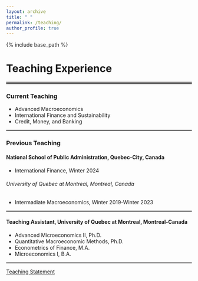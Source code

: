 ```yaml
---
layout: archive
title: " "
permalink: /teaching/
author_profile: true
---
```


{% include base_path %}
# Teaching Experience
<hr style="border-top: 5px solid #8c8b8b; width:100%;">

### Current Teaching
* Advanced Macroeconomics
* International Finance and Sustainability
* Credit, Money, and Banking

<hr style="border-top: 2px solid #8c8b8b; width:100%;">

### Previous Teaching
#### National School of Public Administration, Quebec-City, Canada
* International Finance, Winter 2024

###### University of Quebec at Montreal, Montreal, Canada
* Intermadiate Macroeconomics, Winter 2019-Winter 2023 

<hr style="border-top: 2px solid #8c8b8b; width:100%;">

#### Teaching Assistant, University of Quebec at Montreal, Montreal-Canada
* Advanced Microeconomics II, Ph.D. 
* Quantitative Macroeconomic Methods, Ph.D. 
* Econometrics of Finance, M.A. 
* Microeconomics I, B.A. 

<hr style="border-top: 2px solid #8c8b8b; width:100%;">

<a href="http://avoumatsodo.github.io/files/teaching_statement.pdf" target="_blank">Teaching Statement</a>

<!-- <a href="http://avoumatsodo.github.io/files/teaching_evaluation.pdf" target="_blank">Teaching Evaluations</a> -->







